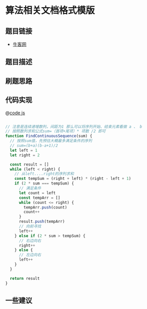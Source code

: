 # 算法相关文档格式模版

## 题目链接

- [牛客网]()

## 题目描述

## 刷题思路

## 代码实现

@[code js](@code/algorithm/sword-point/双指针/findContinuousSequence.js)

```js

// 注意是连续递增数列，间距为1 那么可以将序列开始、结束元素看做 a 、 b
// 按照数列求和公式sum=（首项+尾项）* 项数 /2 即可
function FindContinuousSequence(sum) {
  // 按照sum值，先预估大概最多满足条件的序列
  // sum=(b+a)(b-a+1)/2
  let left = 1
  let right = 2

  const result = []
  while (left < right) {
    // 从left....right的序列求和
    const tempSum = (right + left) * (right - left + 1)
    if (2 * sum === tempSum) {
      // 满足条件
      let count = left
      const tempArr = []
      while (count <= right) {
        tempArr.push(count)
        count++
      }
      result.push(tempArr)
      // 向前寻找
      left++
    } else if (2 * sum > tempSum) {
      // 右边向右
      right++
    } else {
      // 左边向右
      left++
    }
  }

  return result
}


```

## 一些建议
